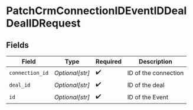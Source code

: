 # PatchCrmConnectionIDEventIDDealDealIDRequest


## Fields

| Field                | Type                 | Required             | Description          |
| -------------------- | -------------------- | -------------------- | -------------------- |
| `connection_id`      | *Optional[str]*      | :heavy_check_mark:   | ID of the connection |
| `deal_id`            | *Optional[str]*      | :heavy_check_mark:   | ID of the deal       |
| `id`                 | *Optional[str]*      | :heavy_check_mark:   | ID of the Event      |
